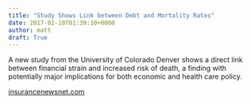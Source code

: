 ```yaml
---
title: "Study Shows Link between Debt and Mortality Rates"
date: 2017-02-10T01:39:10+0000
author: matt
draft: True
---
```

A new study from the University of Colorado Denver shows a direct link between financial strain and increased risk of death, a finding with potentially major implications for both economic and health care policy.

[ insurancenewsnet.com ]( https://www.insurancenewsnet.com/oarticle/killer-debt-study-shows-link-between-debt-and-mortality-rates )
